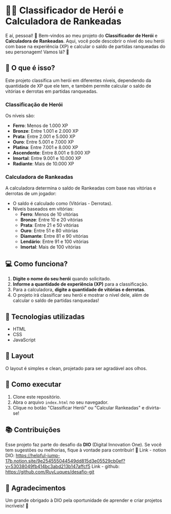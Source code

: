 # 🦸‍♂️ Classificador de Herói e Calculadora de Rankeadas

E aí, pessoal! 👋 Bem-vindos ao meu projeto do **Classificador de Herói** e **Calculadora de Rankeadas**. Aqui, você pode descobrir o nível do seu herói com base na experiência (XP) e calcular o saldo de partidas ranqueadas do seu personagem! Vamos lá? 💪

## 🚀 O que é isso?

Este projeto classifica um herói em diferentes níveis, dependendo da quantidade de XP que ele tem, e também permite calcular o saldo de vitórias e derrotas em partidas ranqueadas. 

### Classificação de Herói
Os níveis são:
- **Ferro**: Menos de 1.000 XP
- **Bronze**: Entre 1.001 e 2.000 XP
- **Prata**: Entre 2.001 e 5.000 XP
- **Ouro**: Entre 5.001 e 7.000 XP
- **Platina**: Entre 7.001 e 8.000 XP
- **Ascendente**: Entre 8.001 e 9.000 XP
- **Imortal**: Entre 9.001 e 10.000 XP
- **Radiante**: Mais de 10.000 XP

### Calculadora de Rankeadas
A calculadora determina o saldo de Rankeadas com base nas vitórias e derrotas de um jogador:
- O saldo é calculado como (Vitórias - Derrotas).
- Níveis baseados em vitórias:
  - **Ferro**: Menos de 10 vitórias
  - **Bronze**: Entre 10 e 20 vitórias
  - **Prata**: Entre 21 e 50 vitórias
  - **Ouro**: Entre 51 e 80 vitórias
  - **Diamante**: Entre 81 e 90 vitórias
  - **Lendário**: Entre 91 e 100 vitórias
  - **Imortal**: Mais de 100 vitórias

## 💻 Como funciona?

1. **Digite o nome do seu herói** quando solicitado.
2. **Informe a quantidade de experiência (XP)** para a classificação.
3. Para a calculadora, **digite a quantidade de vitórias e derrotas**.
4. O projeto irá classificar seu herói e mostrar o nível dele, além de calcular o saldo de partidas ranqueadas!

## 🌟 Tecnologias utilizadas

- HTML
- CSS
- JavaScript

## 🎨 Layout

O layout é simples e clean, projetado para ser agradável aos olhos.

## 🔗 Como executar

1. Clone este repositório.
2. Abra o arquivo `index.html` no seu navegador.
3. Clique no botão "Classificar Herói" ou "Calcular Rankeadas" e divirta-se!

## 📚 Contribuições

Esse projeto faz parte do desafio da **DIO** (Digital Innovation One). Se você tem sugestões ou melhorias, fique à vontade para contribuir! 💬
Link - notion DIO: https://helpful-jump-17b.notion.site/9e254555044549dd815d3e05529cb0ef?v=53038049fb414bc3abd213b147affcf5
Link - github: https://github.com/RuyLuques/desafio-git

## 💖 Agradecimentos

Um grande obrigado à DIO pela oportunidade de aprender e criar projetos incríveis! 🚀